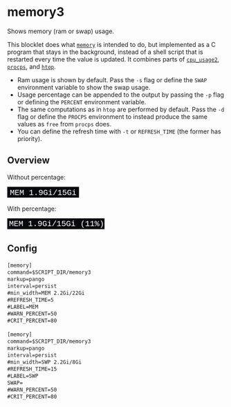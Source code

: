 # memory3

Shows memory (ram or swap) usage.

This blocklet does what
[`memory`](https://github.com/vivien/i3blocks-contrib/tree/master/memory)
is intended to do, but implemented as a C program that stays in the
background, instead of a shell script that is restarted every time the value
is updated. It combines parts of
[`cpu_usage2`](https://github.com/vivien/i3blocks-contrib/tree/master/cpu_usage2),
[`procps`](https://gitlab.com/procps-ng/procps), and
[`htop`](https://github.com/htop-dev/htop).

- Ram usage is shown by default. Pass the `-s` flag or define the `SWAP`
  environment variable to show the swap usage.
- Usage percentage can be appended to the output by passing the `-p` flag
  or defining the `PERCENT` environment variable.
- The same computations as in `htop` are performed by default. Pass the `-d`
  flag or define the `PROCPS` environment to instead produce the same values
  as `free` from `procps` does.
- You can define the refresh time with `-t` or `REFRESH_TIME` (the former has
  priority).

## Overview
Without percentage:

![](memory3-1.png)

With percentage:

![](memory3-2.png)

## Config

```
[memory]
command=$SCRIPT_DIR/memory3
markup=pango
interval=persist
#min_width=MEM 2.2Gi/22Gi
#REFRESH_TIME=5
#LABEL=MEM 
#WARN_PERCENT=50
#CRIT_PERCENT=80

[memory]
command=$SCRIPT_DIR/memory3
markup=pango
interval=persist
#min_width=SWP 2.2Gi/8Gi
#REFRESH_TIME=15
#LABEL=SWP 
SWAP=
#WARN_PERCENT=50
#CRIT_PERCENT=80
```
